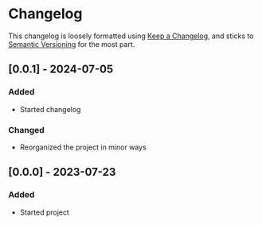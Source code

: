 # Changelog

This changelog is loosely formatted using [Keep a Changelog](https://keepachangelog.com/en/1.1.0/),
and sticks to [Semantic Versioning](https://semver.org/spec/v2.0.0.html) for the most part.

## [0.0.1] - 2024-07-05

### Added

- Started changelog

### Changed

- Reorganized the project in minor ways

## [0.0.0] - 2023-07-23

### Added

- Started project